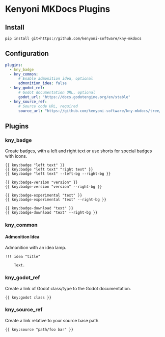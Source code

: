 # Kenyoni MKDocs Plugins

## Install

```commandline
pip install git+https://github.com/kenyoni-software/kny-mkdocs
```

## Configuration

```yml
plugins:
  - kny_badge
  - kny_common:
      # Enable admonition idea, optional
      admonition_idea: false
  - kny_godot_ref:
      # Godot documentation URL, optional
      godot_url: "https://docs.godotengine.org/en/stable"
  - kny_source_ref:
      # Source code URL, required
      source_url: "https://github.com/kenyoni-software/kny-mkdocs/tree/main"
```

## Plugins

### kny_badge

Create badges, with a left and right text or use shorts for special badges with icons.

```
{{ kny:badge "left text" }}
{{ kny:badge "left text" "right text" }}
{{ kny:badge "left text" --left-bg --right-bg }}

{{ kny:badge-version "version" }}
{{ kny:badge-version "version" --right-bg }}

{{ kny:badge-experimental "text" }}
{{ kny:badge-experimental "text" --right-bg }}

{{ kny:badge-download "text" }}
{{ kny:badge-download "text" --right-bg }}
```

### kny_common

#### Admonition Idea

Admonition with an idea lamp.

```
!!! idea "title"

    Text.
```

### kny_godot_ref

Create a link of Godot class/type to the Godot documentation.

```
{{ kny:godot class }}
```

### kny_source_ref

Create a link relative to your source base path.

```
{{ kny:source "path/foo bar" }}
```
